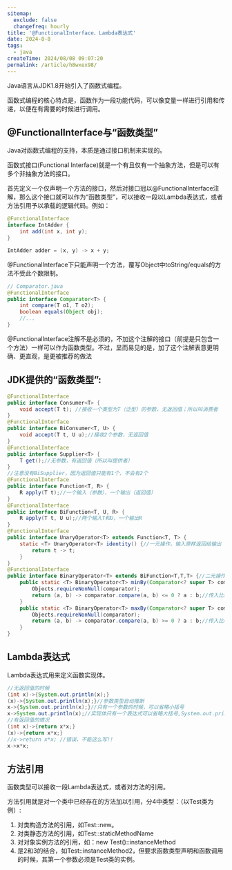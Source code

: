 ```yaml
---
sitemap:
  exclude: false
  changefreq: hourly
title: '@FunctionalInterface、Lambda表达式'
date: 2024-8-8
tags:
  - java
createTime: 2024/08/08 09:07:20
permalink: /article/h8wxex98/
---
```


Java语言从JDK1.8开始引入了函数式编程。

函数式编程的核心特点是，函数作为一段功能代码，可以像变量一样进行引用和传递，以便在有需要的时候进行调用。


## @FunctionalInterface与“函数类型”



Java对函数式编程的支持，本质是通过接口机制来实现的。

函数式接口(Functional Interface)就是一个有且仅有一个抽象方法，但是可以有多个非抽象方法的接口。


首先定义一个仅声明一个方法的接口，然后对接口冠以@FunctionalInterface注解，那么这个接口就可以作为“函数类型”，可以接收一段以Lambda表达式，或者方法引用予以承载的逻辑代码。例如：

```java
@FunctionalInterface
interface IntAdder {
    int add(int x, int y);
}

IntAdder adder = (x, y) -> x + y;
```

@FunctionalInterface下只能声明一个方法，覆写Object中toString/equals的方法不受此个数限制。

```java
// Comparator.java
@FunctionalInterface
public interface Comparator<T> {
    int compare(T o1, T o2);
    boolean equals(Object obj);
    //...
}
```

@FunctionalInterface注解不是必须的，不加这个注解的接口（前提是只包含一个方法）一样可以作为函数类型。不过，显而易见的是，加了这个注解表意更明确、更直观，是更被推荐的做法


## JDK提供的“函数类型”:

```java
@FunctionalInterface
public interface Consumer<T> {
    void accept(T t); //接收一个类型为T（泛型）的参数，无返回值；所以叫消费者
}
@FunctionalInterface
public interface BiConsumer<T, U> {
    void accept(T t, U u);//接收2个参数，无返回值
}
@FunctionalInterface
public interface Supplier<T> {
    T get();//无参数，有返回值（所以叫提供者）
}
//注意没有BiSupplier，因为返回值只能有1个，不会有2个
@FunctionalInterface
public interface Function<T, R> {
    R apply(T t);//一个输入（参数），一个输出（返回值）
}
@FunctionalInterface
public interface BiFunction<T, U, R> {
    R apply(T t, U u);//两个输入T和U，一个输出R
}
@FunctionalInterface
public interface UnaryOperator<T> extends Function<T, T> {
    static <T> UnaryOperator<T> identity() {//一元操作，输入原样返回给输出
        return t -> t;
    }
}
@FunctionalInterface
public interface BinaryOperator<T> extends BiFunction<T,T,T> {//二元操作，输入输出类型相同
    public static <T> BinaryOperator<T> minBy(Comparator<? super T> comparator) {
        Objects.requireNonNull(comparator);
        return (a, b) -> comparator.compare(a, b) <= 0 ? a : b;//传入比较器，返回较小者
    }
    public static <T> BinaryOperator<T> maxBy(Comparator<? super T> comparator) {
        Objects.requireNonNull(comparator);
        return (a, b) -> comparator.compare(a, b) >= 0 ? a : b;//传入比较器，返回较大者
    }
}
```

## Lambda表达式

Lambda表达式用来定义函数实现体。

```java
//无返回值的时候
(int x)->{System.out.println(x);}
(x)->{System.out.println(x);}//参数类型自动推断
x->{System.out.println(x);}//只有一个参数的时候，可以省略小括号
x->System.out.println(x);//实现体只有一个表达式可以省略大括号,System.out.println本身无返回值
//有返回值的情况
(int x)->{return x*x;}
(x)->{return x*x;}
//x->return x*x; //错误，不能这么写!!
x->x*x;
```

## 方法引用

函数类型可以接收一段Lambda表达式，或者对方法的引用。

方法引用就是对一个类中已经存在的方法加以引用，分4中类型：（以Test类为例）:

1. 对类构造方法的引用，如Test::new。
2. 对类静态方法的引用，如Test::staticMethodName
3. 对对象实例方法的引用，如：new Test()::instanceMethod
4. 是2和3的结合，如Test::instanceMethod2，但要求函数类型声明和函数调用的时候，其第一个参数必须是Test类的实例。





